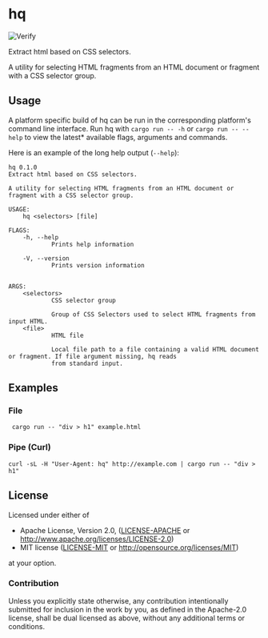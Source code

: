 # hq

![Verify](https://github.com/ozbe/hq/workflows/Verify/badge.svg)

Extract html based on CSS selectors.

A utility for selecting HTML fragments from an HTML document or fragment
with a CSS selector group.

## Usage

A platform specific build of hq can be run in the corresponding
platform's command line interface. Run hq with `cargo run -- -h` or
`cargo run -- --help` to view the latest* available flags, arguments and
commands.

Here is an example of the long help output (`--help`):

```text
hq 0.1.0
Extract html based on CSS selectors.

A utility for selecting HTML fragments from an HTML document or fragment with a CSS selector group.

USAGE:
    hq <selectors> [file]

FLAGS:
    -h, --help       
            Prints help information

    -V, --version    
            Prints version information


ARGS:
    <selectors>    
            CSS selector group
            
            Group of CSS Selectors used to select HTML fragments from input HTML.
    <file>         
            HTML file
            
            Local file path to a file containing a valid HTML document or fragment. If file argument missing, hq reads
            from standard input.
```

## Examples

### File

```
 cargo run -- "div > h1" example.html
```

### Pipe (Curl)

```
curl -sL -H "User-Agent: hq" http://example.com | cargo run -- "div > h1"
```

## License

Licensed under either of

* Apache License, Version 2.0, ([LICENSE-APACHE](LICENSE-APACHE) or
  http://www.apache.org/licenses/LICENSE-2.0)
* MIT license ([LICENSE-MIT](LICENSE-MIT) or
  http://opensource.org/licenses/MIT)

at your option.

### Contribution

Unless you explicitly state otherwise, any contribution intentionally
submitted for inclusion in the work by you, as defined in the Apache-2.0
license, shall be dual licensed as above, without any additional terms
or conditions.
